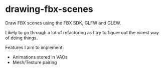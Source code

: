 # drawing-fbx-scenes
Draw FBX scenes using the FBX SDK, GLFW and GLEW. 


Likely to go through a lot of refactoring as I try to figure out the nicest way of doing things.

Features I aim to implement:
- Animations stored in VAOs
- Mesh/Texture pairing
